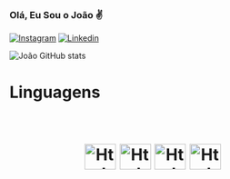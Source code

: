 ### Olá, Eu Sou o João ✌️
[![Instagram](https://img.shields.io/badge/Instagram-E4405F?style=for-the-badge&logo=instagram&logoColor=white)](https://www.instagram.com/joaovitordarosamachado/)
[![Linkedin](https://img.shields.io/badge/LinkedIn-0077B5?style=for-the-badge&logo=linkedin&logoColor=white)](https://www.linkedin.com/in/joão-vitor-da-rosa-machado-5bb727219/)

![João GitHub stats](https://github-readme-stats.vercel.app/api?username=Rosajoaohttps&show_icons=true&theme=merko)

<h1 align="centerr" alt="Html-João" height="45" width="55">Linguagens<h1/> 

<div align="center" style="display: inline_block"><br>
    
<img align="centerr" alt="Html-João" height="45" width="55" src="https://cdn.jsdelivr.net/gh/devicons/devicon/icons/html5/html5-original.svg" />
<img align="centerr" alt="Html-João" height="45" width="55" src="https://cdn.jsdelivr.net/gh/devicons/devicon/icons/javascript/javascript-original.svg" />
<img align="centerr" alt="Html-João" height="45" width="55" src="https://cdn.jsdelivr.net/gh/devicons/devicon/icons/css3/css3-original.svg" />
<img align="centerr" alt="Html-João" height="45" width="55 "src="https://cdn.jsdelivr.net/gh/devicons/devicon/icons/mysql/mysql-original.svg" />
                                       
    
<div>
